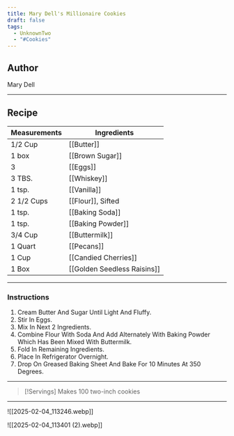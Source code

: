 ```yaml
---
title: Mary Dell's Millionaire Cookies
draft: false
tags:
  - UnknownTwo
  - "#Cookies"
---
```

## Author
Mary Dell
___
## Recipe

| Measurements | Ingredients                 |
| :----------- | --------------------------- |
| 1/2 Cup      | [[Butter]]                  |
| 1 box        | [[Brown Sugar]]             |
| 3            | [[Eggs]]                    |
| 3 TBS.       | [[Whiskey]]                 |
| 1 tsp.       | [[Vanilla]]                 |
| 2 1/2 Cups   | [[Flour]], Sifted           |
| 1 tsp.       | [[Baking Soda]]             |
| 1 tsp.       | [[Baking Powder]]           |
| 3/4 Cup      | [[Buttermilk]]              |
| 1 Quart      | [[Pecans]]                  |
| 1 Cup        | [[Candied Cherries]]        |
| 1 Box        | [[Golden Seedless Raisins]] |
___
### Instructions
1. Cream Butter And Sugar Until Light And Fluffy.
2. Stir In Eggs.
3. Mix In Next 2 Ingredients.
4. Combine Flour With Soda And Add Alternately With Baking Powder Which Has Been Mixed With Buttermilk.
5. Fold In Remaining Ingredients.
6. Place In Refrigerator Overnight.
7. Drop On Greased Baking Sheet And Bake For 10 Minutes At 350 Degrees.
___

>[!Servings]
>Makes 100 two-inch cookies

___
![[2025-02-04_113246.webp]]

![[2025-02-04_113401 (2).webp]]